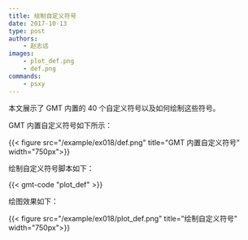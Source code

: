 ```yaml
---
title: 绘制自定义符号
date: 2017-10-13
type: post
authors:
    - 赵志远
images:
    - plot_def.png
    - def.png
commands:
    - psxy
---
```


本文展示了 GMT 内置的 40 个自定义符号以及如何绘制这些符号。

GMT 内置自定义符号如下所示：

{{< figure src="/example/ex018/def.png" title="GMT 内置自定义符号" width="750px">}}

绘制自定义符号脚本如下：

{{< gmt-code "plot_def" >}}

绘图效果如下：

{{< figure src="/example/ex018/plot_def.png" title="绘制自定义符号" width="750px">}}
